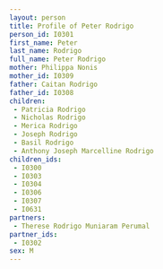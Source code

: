 ```yaml
---
layout: person
title: Profile of Peter Rodrigo
person_id: I0301
first_name: Peter
last_name: Rodrigo
full_name: Peter Rodrigo
mother: Philippa Nonis
mother_id: I0309
father: Caitan Rodrigo
father_id: I0308
children:
 - Patricia Rodrigo
 - Nicholas Rodrigo
 - Merica Rodrigo
 - Joseph Rodrigo
 - Basil Rodrigo
 - Anthony Joseph Marcelline Rodrigo
children_ids:
 - I0300
 - I0303
 - I0304
 - I0306
 - I0307
 - I0631
partners:
 - Therese Rodrigo Muniaram Perumal
partner_ids:
 - I0302
sex: M
---
```


